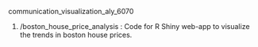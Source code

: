 communication_visualization_aly_6070

1. /boston_house_price_analysis : Code for R Shiny web-app to visualize the trends in boston house prices.
